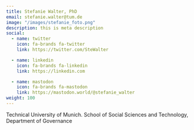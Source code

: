 ```yaml
---
title: Stefanie Walter, PhD
email: stefanie.walter@tum.de
image: "/images/stefanie_foto.png"
description: this is meta description
social:
  - name: twitter
    icon: fa-brands fa-twitter
    link: https://twitter.com/SteWalter

  - name: linkedin
    icon: fa-brands fa-linkedin
    link: https://linkedin.com

  - name: mastodon
    icon: fa-brands fa-mastodon
    link: https://mastodon.world/@stefanie_walter
weight: 100
---
```


Technical University of Munich. 
School of Social Sciences and Technology, 
Department of Governance
